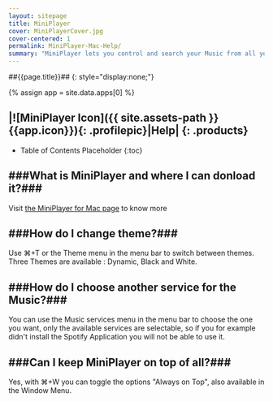 ```yaml
---
layout: sitepage
title: MiniPlayer
cover: MiniPlayerCover.jpg
cover-centered: 1
permalink: MiniPlayer-Mac-Help/
summary: "MiniPlayer lets you control and search your Music from all your favorite services. You will love to listen your Music thanks to its simple and beautiful Design."
---
```

##{{page.title}}##
{: style="display:none;"}

{% assign app = site.data.apps[0] %}


|![MiniPlayer Icon]({{ site.assets-path }}{{app.icon}}){: .profilepic}|Help|
{: .products}
-------

* Table of Contents Placeholder
{:toc}

###What is MiniPlayer and where I can donload it?###
-----------
Visit [the MiniPlayer for Mac page](http://blog.mpow.it/MiniPlayer-Mac) to know more

###How do I change theme?###
-----------
Use ⌘+T or the Theme menu in the menu bar to switch between themes.
Three Themes are available : Dynamic, Black and White.  


###How do I choose another service for the Music?###
--------
You can use the Music services menu in the menu bar to choose the one you want, only the available services are selectable, so if you for example didn't install the Spotify Application you will not be able to use it.

###Can I keep MiniPlayer on top of all?###
---------
Yes, with ⌘+W you can toggle the options "Always on Top", also available in the Window Menu.